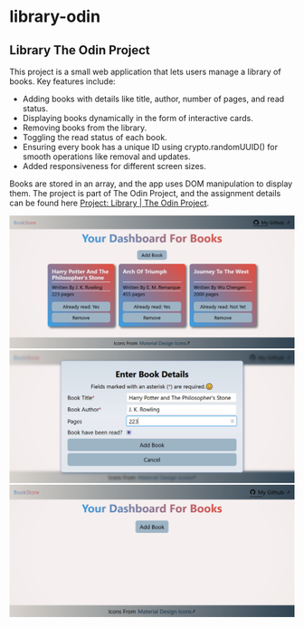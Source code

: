# library-odin

## Library The Odin Project

This project is a small web application that lets users manage a library of books. Key features include:

- Adding books with details like title, author, number of pages, and read status.
- Displaying books dynamically in the form of interactive cards.
- Removing books from the library.
- Toggling the read status of each book.
- Ensuring every book has a unique ID using crypto.randomUUID() for smooth operations like removal and updates.
- Added responsiveness for different screen sizes.

Books are stored in an array, and the app uses DOM manipulation to display them. The project is part of The Odin Project, and the assignment details can be found here [Project: Library | The Odin Project](https://www.theodinproject.com/lessons/node-path-javascript-library).

![Library App Screenshot](./assets/library-the-odin-project1.png)
![Library App Screenshot](./assets/library-the-odin-project2.png)
![Library App Screenshot](./assets/library-the-odin-project3.png)

